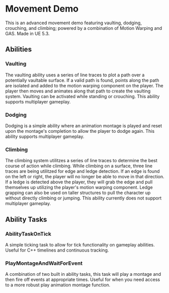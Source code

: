 # Movement Demo
This is an advanced movement demo featuring vaulting, dodging, crouching, and climbing; powered by a combination of Motion Warping and GAS. Made in UE 5.3.

## Abilities
### Vaulting
The vaulting ability uses a series of line traces to plot a path over a potentially vaultable surface. If a valid path is found, points along the path are isolated and added to the motion warping component on the player.
The player then moves and animates along that path to create the vaulting system. Vaulting can be activated while standing or crouching. This ability supports multiplayer gameplay.
### Dodging
Dodging is a simple ability where an animation montage is played and reset upon the montage's completion to allow the player to dodge again. This ability supports multiplayer gameplay.
### Climbing
The climbing system utilitzes a series of line traces to determine the best course of action while climbing. While climbing on a surface, three line traces are being utilitzed for edge and ledge detection.
If an edge is found on the left or right, the player will no longer be able to move in that direction. If a ledge is detected above the player, they will grab the edge and pull themselves up utilizing the player's motion warping component.
Ledge grapping can also be used on taller structures to pull the character up without directly climbing or jumping. This ability currently does not support multiplayer gameplay.
## Ability Tasks
### AbilityTaskOnTick
A simple ticking task to allow for tick functionality on gameplay abilities. Useful for C++ timelines and continuous tracking.
### PlayMontageAndWaitForEvent
A combination of two built in ability tasks, this task will play a montage and then fire off events at appropriate times. Useful for when you need access to a more robust play animation montage function.

